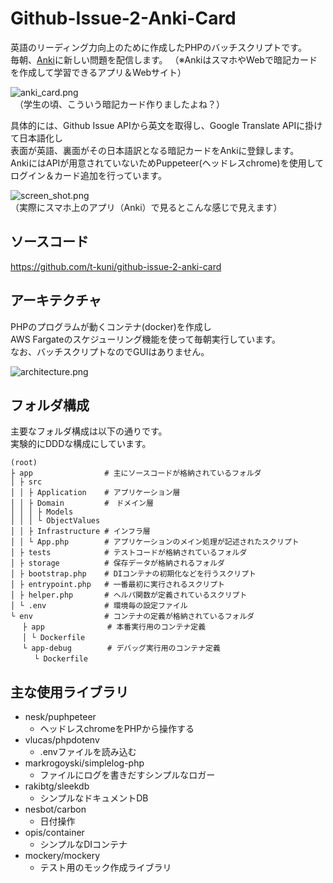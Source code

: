 # Github-Issue-2-Anki-Card

英語のリーディング力向上のために作成したPHPのバッチスクリプトです。  
毎朝、[Anki](http://rs.luminousspice.com/how-to-anki/#i-1)に新しい問題を配信します。
（※AnkiはスマホやWebで暗記カードを作成して学習できるアプリ＆Webサイト）  

![anki_card.png](https://raw.githubusercontent.com/t-kuni/github-issue-2-anki-card/master/docs/anki_card.png)  
　（学生の頃、こういう暗記カード作りましたよね？）
  
具体的には、Github Issue APIから英文を取得し、Google Translate APIに掛けて日本語化し  
表面が英語、裏面がその日本語訳となる暗記カードをAnkiに登録します。  
AnkiにはAPIが用意されていないためPuppeteer(ヘッドレスchrome)を使用してログイン＆カード追加を行っています。  

![screen_shot.png](https://raw.githubusercontent.com/t-kuni/github-issue-2-anki-card/master/docs/screen_shot.png)  
（実際にスマホ上のアプリ（Anki）で見るとこんな感じで見えます）

## ソースコード

https://github.com/t-kuni/github-issue-2-anki-card

## アーキテクチャ

PHPのプログラムが動くコンテナ(docker)を作成し  
AWS Fargateのスケジューリング機能を使って毎朝実行しています。  
なお、バッチスクリプトなのでGUIはありません。  

![architecture.png](https://raw.githubusercontent.com/t-kuni/github-issue-2-anki-card/master/docs/architecture.png)

## フォルダ構成

主要なフォルダ構成は以下の通りです。  
実験的にDDDな構成にしています。

```
(root)
├ app                # 主にソースコードが格納されているフォルダ
│ ├ src
│ │ ├ Application    # アプリケーション層
│ │ ├ Domain         #　ドメイン層
│ │ │ ├ Models
│ │ │ └ ObjectValues
│ │ ├ Infrastructure # インフラ層
│ │ └ App.php        # アプリケーションのメイン処理が記述されたスクリプト
│ ├ tests            # テストコードが格納されているフォルダ
│ ├ storage          # 保存データが格納されるフォルダ
│ ├ bootstrap.php    # DIコンテナの初期化などを行うスクリプト
│ ├ entrypoint.php   # 一番最初に実行されるスクリプト
│ ├ helper.php       # ヘルパ関数が定義されているスクリプト
│ └ .env             # 環境毎の設定ファイル
└ env                # コンテナの定義が格納されているフォルダ
　 ├ app              # 本番実行用のコンテナ定義
　 │ └ Dockerfile
　 └ app-debug        # デバッグ実行用のコンテナ定義	
　 　 └ Dockerfile
```

## 主な使用ライブラリ

* nesk/puphpeteer
    * ヘッドレスchromeをPHPから操作する 
* vlucas/phpdotenv
    * .envファイルを読み込む
* markrogoyski/simplelog-php
    * ファイルにログを書きだすシンプルなロガー
* rakibtg/sleekdb
    * シンプルなドキュメントDB
* nesbot/carbon
    * 日付操作
* opis/container
    * シンプルなDIコンテナ
* mockery/mockery
    * テスト用のモック作成ライブラリ
